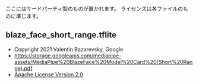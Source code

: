 ここにはサードパーティ製のものが置かれます。
ライセンスは各ファイルのものに準じます。

## blaze\_face\_short\_range.tflite

* Copyright 2021 Valentin Bazarevsky, Google
* <https://storage.googleapis.com/mediapipe-assets/MediaPipe%20BlazeFace%20Model%20Card%20(Short%20Range).pdf>
* [Apache License Version 2.0](blaze_face_short_range.tflite.LICENSE)
